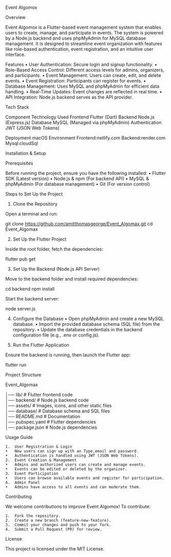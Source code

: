 Event Algomox

Overview

Event Algomox is a Flutter-based event management system that enables users to create, manage, and participate in events. The system is powered by a Node.js backend and uses phpMyAdmin for MySQL database management. It is designed to streamline event organization with features like role-based authentication, event registration, and an intuitive user interface.

Features
	•	User Authentication: Secure login and signup functionality.
	•	Role-Based Access Control: Different access levels for admins, organizers, and participants.
	•	Event Management: Users can create, edit, and delete events.
	•	Event Registration: Participants can register for events.
	•	Database Management: Uses MySQL and phpMyAdmin for efficient data handling.
	•	Real-Time Updates: Event changes are reflected in real time.
	•	API Integration: Node.js backend serves as the API provider.

Tech Stack

Component	Technology Used
Frontend	Flutter (Dart)
Backend	Node.js (Express.js)
Database	MySQL (Managed via phpMyAdmin)
Authentication	JWT (JSON Web Tokens)

Deployment	macOS Environment
Frontend:netlify.com
Backend:render.com
Mysql:cloudSql

Installation & Setup

Prerequisites

Before running the project, ensure you have the following installed:
	•	Flutter SDK (Latest version)
	•	Node.js & npm (For backend API)
	•	MySQL & phpMyAdmin (For database management)
	•	Git (For version control)

Steps to Set Up the Project

1. Clone the Repository

Open a terminal and run:

git clone https://github.com/amitthomasgeorge/Event_Algomax.git
cd Event_Algomax

2. Set Up the Flutter Project

Inside the root folder, fetch the dependencies:

flutter pub get

3. Set Up the Backend (Node.js API Server)

Move to the backend folder and install required dependencies:

cd backend
npm install

Start the backend server:

node server.js

4. Configure the Database
	•	Open phpMyAdmin and create a new MySQL database.
	•	Import the provided database schema (SQL file) from the repository.
	•	Update the database credentials in the backend configuration file (e.g., .env or config.js).

5. Run the Flutter Application

Ensure the backend is running, then launch the Flutter app:

flutter run

Project Structure

Event_Algomax

│── lib/                      # Flutter frontend code  
│── backend/                  # Node.js backend code  
│── assets/                   # Images, icons, and other static files  
│── database/                 # Database schema and SQL files  
│── README.md                 # Documentation  
│── pubspec.yaml              # Flutter dependencies  
│── package.json              # Node.js dependencies  

Usage Guide

	1.	User Registration & Login
	•	New users can sign up with an Type,email and password.
	•	Authentication is handled using JWT (JSON Web Tokens).
	2.	Event Creation & Management
	•	Admins and authorized users can create and manage events.
	•	Events can be edited or deleted by the organizer.
	3.	Event Participation
	•	Users can browse available events and register for participation.
	4.	Admin Panel
	•	Admins have access to all events and can moderate them.

Contributing

We welcome contributions to improve Event Algomox!
To contribute:

	1.	Fork the repository.
	2.	Create a new branch (feature-new-feature).
	3.	Commit your changes and push to your fork.
	4.	Submit a Pull Request (PR) for review.

License

This project is licensed under the MIT License.
